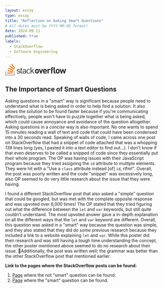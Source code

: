 ```yaml
---
layout: essay
type: essay
title: "Reflection on Asking Smart Questions"
# All dates must be YYYY-MM-DD format!
date: 2024-09-11
published: true
labels:
  - StackOverflow
  - Software Engineering
---
```


<img width="200px" src="../img/essays/stackOverflow.png">

## The Importance of Smart Questions

Asking questions in a "smart" way is significant because people need to understand what is being asked in order to help find a solution. It also allows the solution to be found faster because if you're communicating effectively, people won't have to puzzle together what is being asked, which could cause annoyance and avoidance of the question altogether. Asking questions in a *concise* way is also important. No one wants to spend 15 minutes reading a wall of text and code that could have been condensed into a 30 seconds read. Speaking of walls of code, I came across one post on StackOverflow that had a snippet of code attached that was a whopping *139* lines long (yes, I pasted it into a text editor to find out...). I don't know if that even deserves to be called a snipped of code since they essentially put their whole program. The OP was having issues with their JavaScript program because they tried assigning the `id` attribute to multiple elements. They were hit with a "Use a `class` attribute instead [of] `id`, rtfm!". Overall, the post was poorly written and the code "snippet" was excessively long, also OP seemed to do very little research about the issue that they were having.

I found a different StackOverflow post that also asked a "simple" question that could be googled, but was met with the complete opposite response and was upvoted over 6,000 times! The OP stated that they tried figuring out what the difference between the `let` and `var` keywords, but still quite couldn't understand. The most upvoted answer gave a in-depth explanation on all the different ways that the `let` and `var` keyword are different. Overall, this question was asked in a "smart" way because the question was simple, and they also stated that they did do some previous research because they included a link to a website explaining `let` and `var`. While this poster did their research and was still having a tough time understanding the concept, the other poster mentioned above seemed to do no research about their issue. Additionally, the post was written well; the grammar was better than the other StackOverflow post that mentioned earlier.

**Link to the pages where the StackOverflow posts can be found:**
1. <a href="https://stackoverflow.com/search?page=2&tab=Relevance&pagesize=15&q=body%3a%20%22RTFM%22&searchOn=3">Page</a> where the not "smart" question can be found.
2. <a href="https://stackoverflow.com/search?q=%5Bjavascript%5D+score%3A+3&s=d9cd8332-a3e5-43ec-b6bd-aaa73f94d31c">Page</a> where the "smart" question can be found.

<!---
**Direct links to the 2 StackOverflow posts:**
1. The not "smart" question: https://stackoverflow.com/questions/65622159/javascript-code-work-in-just-the-first-id/65622189#65622189
2. The "smart" question: https://stackoverflow.com/questions/762011/what-is-the-difference-between-let-and-var/11444416#11444416
-->
